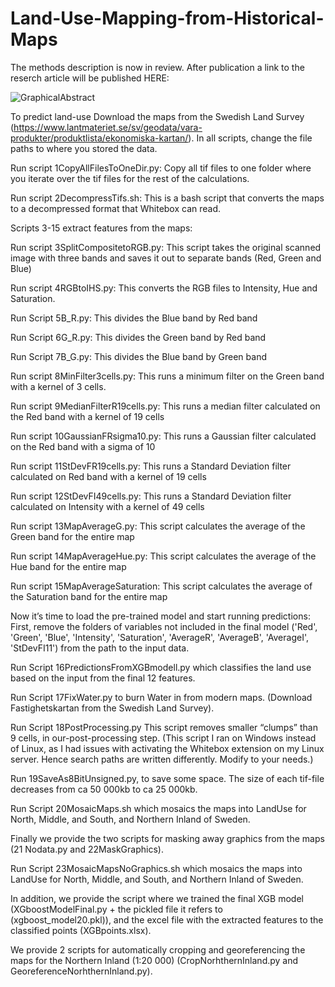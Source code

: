 # Land-Use-Mapping-from-Historical-Maps
The methods description is now in review. After publication a link to the reserch article will be published HERE: 

![GraphicalAbstract](https://github.com/user-attachments/assets/a3b9da90-822d-41f4-85e3-6865aee5bb05)

To predict land-use
Download the maps from the Swedish Land Survey (https://www.lantmateriet.se/sv/geodata/vara-produkter/produktlista/ekonomiska-kartan/). In all scripts, change the file paths to where you stored the data.

Run script 1CopyAllFilesToOneDir.py: Copy all tif files to one folder where you iterate over the tif files for the rest of the calculations. 

Run script 2DecompressTifs.sh: This is a bash script that converts the maps to a decompressed format that Whitebox can read.

Scripts 3-15 extract features from the maps:

Run script 3SplitCompositetoRGB.py: This script takes the original scanned image with three bands and saves it out to separate bands (Red, Green and Blue)

Run script 4RGBtoIHS.py: This converts the RGB files to Intensity, Hue and Saturation.

Run Script 5B_R.py: This divides the Blue band by Red band 

Run Script 6G_R.py: This divides the Green band by Red band 

Run Script 7B_G.py: This divides the Blue band by Green band
 
Run script 8MinFilter3cells.py: This runs a minimum filter on the Green band with a kernel of 3 cells.

Run script 9MedianFilterR19cells.py: This runs a median filter calculated on the Red band with a kernel of 19 cells

Run script 10GaussianFRsigma10.py: This runs a Gaussian filter calculated on the Red band with a sigma of 10

Run script 11StDevFR19cells.py: This runs a Standard Deviation filter calculated on Red band with a kernel of 19 cells

Run script 12StDevFI49cells.py: This runs a Standard Deviation filter calculated on Intensity with a kernel of 49 cells


Run script 13MapAverageG.py: This script calculates the average of the Green band for the entire map

Run script 14MapAverageHue.py: This script calculates the average of the Hue band for the entire map

Run script 15MapAverageSaturation: This script calculates the average of the Saturation band for the entire map


Now it’s time to load the pre-trained model and start running predictions: First, remove the folders of variables not included in the final model ('Red', 'Green', 'Blue', 'Intensity', 'Saturation', 'AverageR', 'AverageB', 'AverageI', 'StDevFI11') from the path to the input data. 

Run Script 16PredictionsFromXGBmodell.py which classifies the land use based on the input from the final 12 features. 

Run Script 17FixWater.py to burn Water in from modern maps. (Download Fastighetskartan from the Swedish Land Survey).

Run Script 18PostProcessing.py This script removes smaller “clumps” than 9 cells, in our-post-processing step. (This script I ran on Windows instead of Linux, as I had issues with activating the Whitebox extension on my Linux server. Hence search paths are written differently. Modify to your needs.)

Run 19SaveAs8BitUnsigned.py, to save some space. The size of each tif-file decreases from ca 50 000kb to ca 25 000kb.

Run Script 20MosaicMaps.sh which mosaics the maps into LandUse for North, Middle, and South, and Northern Inland of Sweden.

Finally we provide the two scripts for masking away graphics from the maps (21 Nodata.py and 22MaskGraphics).

Run Script 23MosaicMapsNoGraphics.sh which mosaics the maps into LandUse for North, Middle, and South, and Northern Inland of Sweden.


In addition, we provide the script where we trained the final XGB model (XGboostModelFinal.py + the pickled file it refers to (xgboost_model20.pkl)), and the excel file with the extracted features to the classified points (XGBpoints.xlsx).

We provide 2 scripts for automatically cropping and georeferencing the maps for the Northern Inland (1:20 000) (CropNorhthernInland.py and GeoreferenceNorhthernInland.py). 



